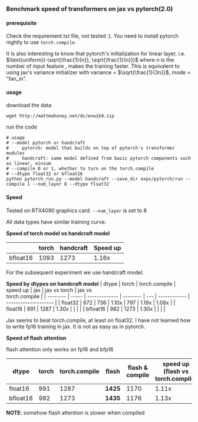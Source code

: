 ### Benchmark speed of transformers on jax vs pytorch(2.0)

#### prerequisite
Check the requirement.txt file, not tested :). You need to install pytorch nightly to use `torch.compile`.

It is also interesting to know that pytorch's initialization for linear layer, i.e. $\text{uniform}(-\sqrt{\frac{1}{n}}, \sqrt{\frac{1}{n}})$ where $n$ is the number of input feature , makes the training faster. This is equivalent to using jax's variance initializer with variance = $\sqrt{\frac{1}{3n}}$, mode = "fan\_in".

#### usage

download the data
```
wget http://mattmahoney.net/dc/enwik9.zip
```

run the code
```shell
# usage
# --model pytorch or handcraft
#     pytorch: model that builds on top of pytorch's transformer modules
#     handcraft: same model defined from basic pytorch components such as linear, einsum
# --compile 0 or 1, whether to turn on the torch.compile
# --dtype float32 or bfloat16
python pytorch_run.py --model handcraft --save_dir exps/pytorch/run --compile 1 --num_layer 8 --dtype float32
```

#### Speed

Tested on RTX4090 graphics card. `--num_layer` is set to 8

All data types have similar training curve.

**Speed of torch model vs handcraft model**

|          | torch | handcraft | Speed up |
| -------- | ----- | --------- | -------- |
| bfloat16 | 1093  | 1273      | 1.16x    |

For the subsequent experiment we use handcraft model.

**Speed by dtypes on handcraft model**
| dtype    | torch | torch.compile | speed up | jax | jax vs torch | jax vs<br>torch.compile |
| -------- | ----- | ------------- | -------- | --- | ------------ | -------------------- |
| float32  | 672   | 736           | 1.10x    | 797 | 1.19x        | 1.08x                |
| float16  | 991   | 1287          | 1.30x    |     |              |                      |
| bfloat16 | 982   | 1273          | 1.30x    |     |              |                      |

Jax seems to beat torch.compile, at least on float32.
I have not learned how to write fp16 training in jax. It is not as easy as in pytorch.


**Speed of flash attention**

flash attention only works on fp16 and bfp16

| dtype    | torch | torch.compile | flash    | flash & compile | speed up<br>(flash vs torch.compile) |
| -------- | ----- | ------------- | -------- | --------------- | --------------------------------- |
| float16  | 991   | 1287          | **1425** | 1170            | 1.11x                             |
| bfloat16 | 982   | 1273          | **1435** | 1176            | 1.13x                             |

**NOTE**: somehow flash attention is slower when compiled






